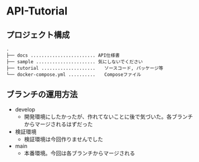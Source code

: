 # API-Tutorial

## プロジェクト構成

```
.
├── docs ........................ API仕様書
├── sample ...................... 気にしないでください
├── tutorial ....................　　ソースコード, パッケージ等
└── docker-compose.yml ..........　　Composeファイル
```

## ブランチの運用方法
- develop
  - 開発環境にしたかったが、作れてないことに後で気づいた。各ブランチからマージされるはずだった
- 検証環境
  - 検証環境は今回作りませんでした
- main
  - 本番環境。今回は各ブランチからマージされる
